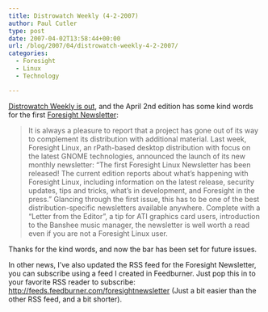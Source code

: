 ```yaml
---
title: Distrowatch Weekly (4-2-2007)
author: Paul Cutler
type: post
date: 2007-04-02T13:58:44+00:00
url: /blog/2007/04/distrowatch-weekly-4-2-2007/
categories:
  - Foresight
  - Linux
  - Technology

---
```

[Distrowatch Weekly is out][1], and the April 2nd edition has some kind words for the first [Foresight Newsletter][2]:

> It is always a pleasure to report that a project has gone out of its way to complement its distribution with additional material. Last week, Foresight Linux, an rPath-based desktop distribution with focus on the latest GNOME technologies, announced the launch of its new monthly newsletter: &#8220;The first Foresight Linux Newsletter has been released! The current edition reports about what&#8217;s happening with Foresight Linux, including information on the latest release, security updates, tips and tricks, what&#8217;s in development, and Foresight in the press.&#8221; Glancing through the first issue, this has to be one of the best distribution-specific newsletters available anywhere. Complete with a &#8220;Letter from the Editor&#8221;, a tip for ATI graphics card users, introduction to the Banshee music manager, the newsletter is well worth a read even if you are not a Foresight Linux user.

Thanks for the kind words, and now the bar has been set for future issues.

In other news, I&#8217;ve also updated the RSS feed for the Foresight Newsletter, you can subscribe using a feed I created in Feedburner. Just pop this in to your favorite RSS reader to subscribe: http://feeds.feedburner.com/foresightnewsletter (Just a bit easier than the other RSS feed, and a bit shorter).

 [1]: http://distrowatch.com/weekly.php?issue=20070402
 [2]: http://issues.foresightlinux.org/confluence/display/newsletter/2007/03/30/Foresight+Linux+Newsletter+Volume+1%2C+Issue+1+%28March+2007%29;jsessionid=96BC04050056F4156F9F8C7DA6B60AE0
